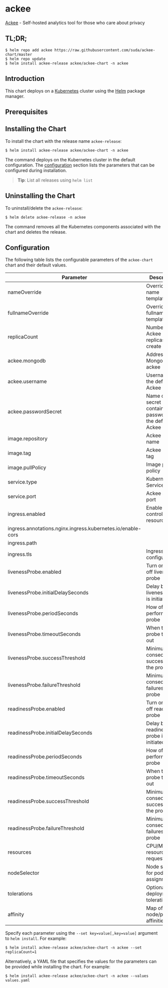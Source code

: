 # ackee

[Ackee](https://ackee.electerious.com/) - Self-hosted analytics tool for those who care about privacy

## TL;DR;

```console
$ helm repo add ackee https://raw.githubusercontent.com/suda/ackee-chart/master
$ helm repo update
$ helm install ackee-release ackee/ackee-chart -n ackee
```

## Introduction

This chart deploys  on a [Kubernetes](http://kubernetes.io) cluster using the [Helm](https://helm.sh) package manager.

## Prerequisites


## Installing the Chart

To install the chart with the release name `ackee-release`:

```console
$ helm install ackee-release ackee/ackee-chart -n ackee
```

The command deploys  on the Kubernetes cluster in the default configuration. The [configuration](#configuration) section lists the parameters that can be configured during installation.

> **Tip**: List all releases using `helm list`

## Uninstalling the Chart

To uninstall/delete the `ackee-release`:

```console
$ helm delete ackee-release -n ackee
```

The command removes all the Kubernetes components associated with the chart and deletes the release.

## Configuration

The following table lists the configurable parameters of the `ackee-chart` chart and their default values.

|                          Parameter                          |                              Description                              |            Default            |
|-------------------------------------------------------------|-----------------------------------------------------------------------|-------------------------------|
| nameOverride                                                | Overrides name template                                               | `""`                          |
| fullnameOverride                                            | Overrides fullname template                                           | `""`                          |
| replicaCount                                                | Number of Ackee replicas to create                                    | `1`                           |
| ackee.mongodb                                               | Address to MongoDB for ackee                                          | `mongodb://mongo:27017/ackee` |
| ackee.username                                              | Username for the default Ackee user                                   | `ackee`                       |
| ackee.passwordSecret                                        | Name of the secret containing the password for the default Ackee user | `ackee-password`              |
| image.repository                                            | Ackee Image name                                                      | `electerious/ackee`           |
| image.tag                                                   | Ackee Image tag                                                       | `1.7.0`                       |
| image.pullPolicy                                            | Image pull policy                                                     | `IfNotPresent`                |
| service.type                                                | Kubernetes Service type                                               | `ClusterIP`                   |
| service.port                                                | Ackee service port                                                    | `80`                          |
| ingress.enabled                                             | Enable ingress controller resource                                    | `false`                       |
| ingress.annotations.nginx.ingress.kubernetes.io/enable-cors |                                                                       | `"true"`                      |
| ingress.path                                                |                                                                       | `/`                           |
| ingress.tls                                                 | Ingress TLS configuration                                             | `[]`                          |
| livenessProbe.enabled                                       | Turn on and off liveness probe                                        | `true`                        |
| livenessProbe.initialDelaySeconds                           | Delay before liveness probe is initiated                              | `10`                          |
| livenessProbe.periodSeconds                                 | How often to perform the probe                                        | `60`                          |
| livenessProbe.timeoutSeconds                                | When the probe times out                                              | `2`                           |
| livenessProbe.successThreshold                              | Minimum consecutive successes for the probe                           | `1`                           |
| livenessProbe.failureThreshold                              | Minimum consecutive failures for the probe                            | `3`                           |
| readinessProbe.enabled                                      | Turn on and off readiness probe                                       | `true`                        |
| readinessProbe.initialDelaySeconds                          | Delay before readiness probe is initiated                             | `10`                          |
| readinessProbe.periodSeconds                                | How often to perform the probe                                        | `60`                          |
| readinessProbe.timeoutSeconds                               | When the probe times out                                              | `2`                           |
| readinessProbe.successThreshold                             | Minimum consecutive successes for the probe                           | `1`                           |
| readinessProbe.failureThreshold                             | Minimum consecutive failures for the probe                            | `3`                           |
| resources                                                   | CPU/Memory resource requests/limits                                   | `{}`                          |
| nodeSelector                                                | Node selector for pod assignment                                      | `{}`                          |
| tolerations                                                 | Optional deployment tolerations                                       | `[]`                          |
| affinity                                                    | Map of node/pod affinities                                            | `{}`                          |


Specify each parameter using the `--set key=value[,key=value]` argument to `helm install`. For example:

```console
$ helm install ackee-release ackee/ackee-chart -n ackee --set replicaCount=1
```

Alternatively, a YAML file that specifies the values for the parameters can be provided while
installing the chart. For example:

```console
$ helm install ackee-release ackee/ackee-chart -n ackee --values values.yaml
```
